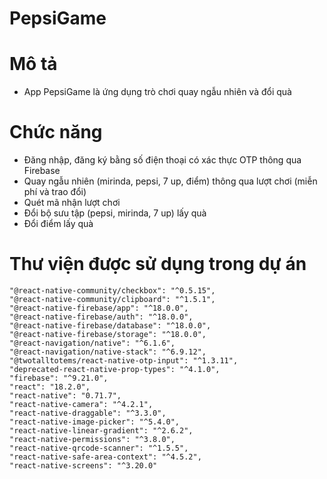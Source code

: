 # PepsiGame

# Mô tả
- App PepsiGame là ứng dụng trò chơi quay ngẫu nhiên và đổi quà

# Chức năng
- Đăng nhập, đăng ký bằng số điện thoại có xác thực OTP thông qua Firebase
- Quay ngẫu nhiên (mirinda, pepsi, 7 up, điểm) thông qua lượt chơi (miễn phí và trao đổi)
- Quét mã nhận lượt chơi
- Đổi bộ sưu tập (pepsi, mirinda, 7 up) lấy quà
- Đổi điểm lấy quà

# Thư viện được sử dụng trong dự án
    "@react-native-community/checkbox": "^0.5.15",
    "@react-native-community/clipboard": "^1.5.1",
    "@react-native-firebase/app": "^18.0.0",
    "@react-native-firebase/auth": "^18.0.0",
    "@react-native-firebase/database": "^18.0.0",
    "@react-native-firebase/storage": "^18.0.0",
    "@react-navigation/native": "^6.1.6",
    "@react-navigation/native-stack": "^6.9.12",
    "@twotalltotems/react-native-otp-input": "^1.3.11",
    "deprecated-react-native-prop-types": "^4.1.0",
    "firebase": "^9.21.0",
    "react": "18.2.0",
    "react-native": "0.71.7",
    "react-native-camera": "^4.2.1",
    "react-native-draggable": "^3.3.0",
    "react-native-image-picker": "^5.4.0",
    "react-native-linear-gradient": "^2.6.2",
    "react-native-permissions": "^3.8.0",
    "react-native-qrcode-scanner": "^1.5.5",
    "react-native-safe-area-context": "^4.5.2",
    "react-native-screens": "^3.20.0"
